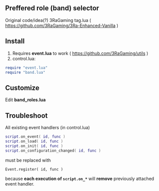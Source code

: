 Preffered role (band) selector
-----
Original code/idea(?) 3RaGaming tag.lua ( https://github.com/3RaGaming/3Ra-Enhanced-Vanilla )  
  
Install
---
1. Requires **event.lua** to work ( https://github.com/3RaGaming/utils )  
2. control.lua:
```lua
require "event.lua"
require "band.lua"
```

Customize
---
Edit **band_roles.lua**

Troubleshoot
----
All existing event handlers (in control.lua)
```lua
script.on_event( id, func )
script.on_load( id, func )
script.on_init( id, func )
script.on_configuration_changed( id, func )
```
must be replaced with
```
Event.register( id, func )
```
because **each execution of `script.on_*`** will **remove** previously attached event handler.
